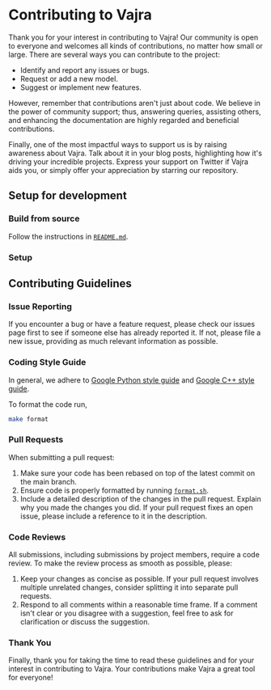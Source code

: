 # Contributing to Vajra

Thank you for your interest in contributing to Vajra!
Our community is open to everyone and welcomes all kinds of contributions, no matter how small or large.
There are several ways you can contribute to the project:

- Identify and report any issues or bugs.
- Request or add a new model.
- Suggest or implement new features.

However, remember that contributions aren't just about code.
We believe in the power of community support; thus, answering queries, assisting others, and enhancing the documentation are highly regarded and beneficial contributions.

Finally, one of the most impactful ways to support us is by raising awareness about Vajra.
Talk about it in your blog posts, highlighting how it's driving your incredible projects.
Express your support on Twitter if Vajra aids you, or simply offer your appreciation by starring our repository.


## Setup for development

### Build from source

Follow the instructions in [`README.md`](./README.md).

### Setup

## Contributing Guidelines

### Issue Reporting

If you encounter a bug or have a feature request, please check our issues page first to see if someone else has already reported it.
If not, please file a new issue, providing as much relevant information as possible.

### Coding Style Guide

In general, we adhere to [Google Python style guide](https://google.github.io/styleguide/pyguide.html) and [Google C++ style guide](https://google.github.io/styleguide/cppguide.html).

To format the code run,

```sh
make format
```

### Pull Requests

When submitting a pull request:

1. Make sure your code has been rebased on top of the latest commit on the main branch.
2. Ensure code is properly formatted by running [`format.sh`](./format.sh).
3. Include a detailed description of the changes in the pull request.
Explain why you made the changes you did.
If your pull request fixes an open issue, please include a reference to it in the description.

### Code Reviews

All submissions, including submissions by project members, require a code review.
To make the review process as smooth as possible, please:

1. Keep your changes as concise as possible.
If your pull request involves multiple unrelated changes, consider splitting it into separate pull requests.
2. Respond to all comments within a reasonable time frame.
If a comment isn't clear or you disagree with a suggestion, feel free to ask for clarification or discuss the suggestion.

### Thank You

Finally, thank you for taking the time to read these guidelines and for your interest in contributing to Vajra.
Your contributions make Vajra a great tool for everyone!
